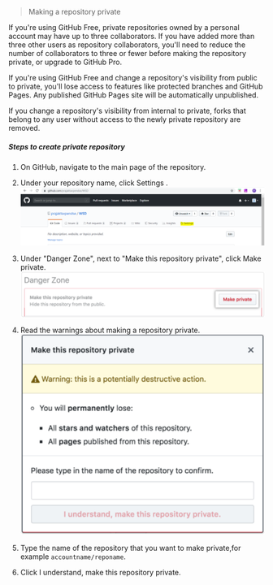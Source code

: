 >Making a repository private

If you're using GitHub Free, private repositories owned by a personal account may have up to three collaborators. If you have added more than three other users as repository collaborators, you'll need to reduce the number of collaborators to three or fewer before making the repository private, or upgrade to GitHub Pro.

If you're using GitHub Free and change a repository's visibility from public to private, you'll lose access to features like protected branches and GitHub Pages. Any published GitHub Pages site will be automatically unpublished.

If you change a repository's visibility from internal to private, forks that belong to any user without access to the newly private repository are removed.

##### Steps to create private repository

1. On GitHub, navigate to the main page of the repository.

2. Under your repository name, click Settings .
   ![See where setting option is-](https://github.com/prajaktavpendse/projectpractice/blob/master/Images/Repository_setting_menu.PNG)

3. Under "Danger Zone", next to "Make this repository private", click Make private.
   ![here is screenshot for reference-](https://github.com/prajaktavpendse/projectpractice/blob/master/Images/Repository_setting_menu_2.PNG)

4. Read the warnings about making a repository private.
   ![warnings will look like this](https://github.com/prajaktavpendse/projectpractice/blob/master/Images/Private_repo_warning_4.PNG)

5. Type the name of the repository that you want to make private,for example 
   `accountname/reponame`.
   
6. Click I understand, make this repository private. 